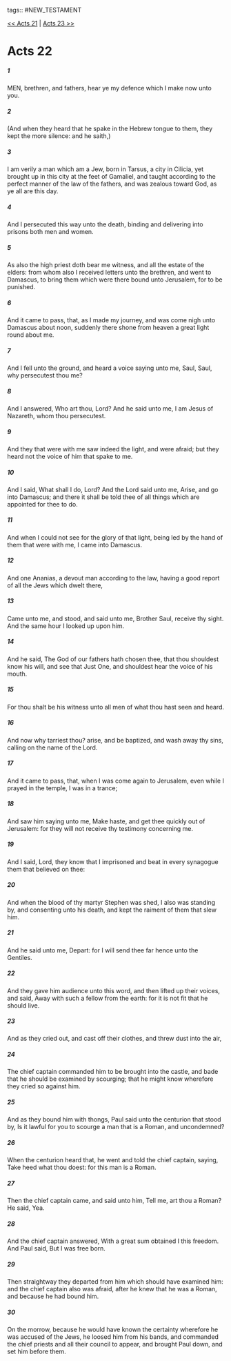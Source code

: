 tags:: #NEW_TESTAMENT

[<< Acts 21](NEW_TESTAMENT/05_Acts/Acts_21.md) | [Acts 23 >>](NEW_TESTAMENT/05_Acts/Acts_23.md)

# Acts 22

##### 1

MEN, brethren, and fathers, hear ye my defence which I make now unto you.

##### 2

(And when they heard that he spake in the Hebrew tongue to them, they kept the more silence: and he saith,)

##### 3

I am verily a man which am a Jew, born in Tarsus, a city in Cilicia, yet brought up in this city at the feet of Gamaliel, and taught according to the perfect manner of the law of the fathers, and was zealous toward God, as ye all are this day.

##### 4

And I persecuted this way unto the death, binding and delivering into prisons both men and women.

##### 5

As also the high priest doth bear me witness, and all the estate of the elders: from whom also I received letters unto the brethren, and went to Damascus, to bring them which were there bound unto Jerusalem, for to be punished.

##### 6

And it came to pass, that, as I made my journey, and was come nigh unto Damascus about noon, suddenly there shone from heaven a great light round about me.

##### 7

And I fell unto the ground, and heard a voice saying unto me, Saul, Saul, why persecutest thou me?

##### 8

And I answered, Who art thou, Lord? And he said unto me, I am Jesus of Nazareth, whom thou persecutest.

##### 9

And they that were with me saw indeed the light, and were afraid; but they heard not the voice of him that spake to me.

##### 10

And I said, What shall I do, Lord? And the Lord said unto me, Arise, and go into Damascus; and there it shall be told thee of all things which are appointed for thee to do.

##### 11

And when I could not see for the glory of that light, being led by the hand of them that were with me, I came into Damascus.

##### 12

And one Ananias, a devout man according to the law, having a good report of all the Jews which dwelt there,

##### 13

Came unto me, and stood, and said unto me, Brother Saul, receive thy sight. And the same hour I looked up upon him.

##### 14

And he said, The God of our fathers hath chosen thee, that thou shouldest know his will, and see that Just One, and shouldest hear the voice of his mouth.

##### 15

For thou shalt be his witness unto all men of what thou hast seen and heard.

##### 16

And now why tarriest thou? arise, and be baptized, and wash away thy sins, calling on the name of the Lord.

##### 17

And it came to pass, that, when I was come again to Jerusalem, even while I prayed in the temple, I was in a trance;

##### 18

And saw him saying unto me, Make haste, and get thee quickly out of Jerusalem: for they will not receive thy testimony concerning me.

##### 19

And I said, Lord, they know that I imprisoned and beat in every synagogue them that believed on thee:

##### 20

And when the blood of thy martyr Stephen was shed, I also was standing by, and consenting unto his death, and kept the raiment of them that slew him.

##### 21

And he said unto me, Depart: for I will send thee far hence unto the Gentiles.

##### 22

And they gave him audience unto this word, and then lifted up their voices, and said, Away with such a fellow from the earth: for it is not fit that he should live.

##### 23

And as they cried out, and cast off their clothes, and threw dust into the air,

##### 24

The chief captain commanded him to be brought into the castle, and bade that he should be examined by scourging; that he might know wherefore they cried so against him.

##### 25

And as they bound him with thongs, Paul said unto the centurion that stood by, Is it lawful for you to scourge a man that is a Roman, and uncondemned?

##### 26

When the centurion heard that, he went and told the chief captain, saying, Take heed what thou doest: for this man is a Roman.

##### 27

Then the chief captain came, and said unto him, Tell me, art thou a Roman? He said, Yea.

##### 28

And the chief captain answered, With a great sum obtained I this freedom. And Paul said, But I was free born.

##### 29

Then straightway they departed from him which should have examined him: and the chief captain also was afraid, after he knew that he was a Roman, and because he had bound him.

##### 30

On the morrow, because he would have known the certainty wherefore he was accused of the Jews, he loosed him from his bands, and commanded the chief priests and all their council to appear, and brought Paul down, and set him before them.
